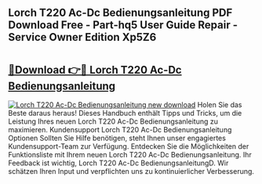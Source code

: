## Lorch T220 Ac-Dc Bedienungsanleitung PDF Download Free - Part-hq5 User Guide Repair - Service Owner Edition Xp5Z6

# <h2><a href="http://df1uop.blite.top/?on=Lorch+T220+Ac-Dc+Bedienungsanleitung">🔗Download 👉🔴 Lorch T220 Ac-Dc Bedienungsanleitung</a></h2>

[![Lorch T220 Ac-Dc Bedienungsanleitung new download](https://i.imgur.com/lujVjoI.png)](http://df1uop.blite.top/?on=Lorch+T220+Ac-Dc+Bedienungsanleitung)
Holen Sie das Beste daraus heraus! Dieses Handbuch enthält Tipps und Tricks, um die Leistung Ihres neuen Lorch T220 Ac-Dc Bedienungsanleitung zu maximieren. Kundensupport Lorch T220 Ac-Dc Bedienungsanleitung Optionen Sollten Sie Hilfe benötigen, steht Ihnen unser engagiertes Kundensupport-Team zur Verfügung. Entdecken Sie die Möglichkeiten der Funktionsliste mit Ihrem neuen Lorch T220 Ac-Dc Bedienungsanleitung. Ihr Feedback ist wichtig, Lorch T220 Ac-Dc BedienungsanleitungD. Wir schätzen Ihren Input und verpflichten uns zu kontinuierlicher Verbesserung.

